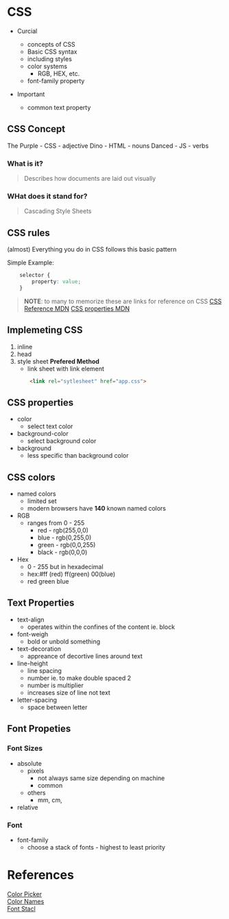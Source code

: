 # CSS 

- Curcial
    - concepts of CSS
    - Basic CSS syntax
    - including styles
    - color systems    
        - RGB, HEX, etc.
    - font-family property

- Important 
    - common text property 

## CSS Concept
The 
Purple  - CSS   - adjective
Dino    - HTML  - nouns
Danced  - JS    - verbs

### What is it?
> Describes how documents are laid out visually 

### WHat does it stand for?
> Cascading Style Sheets

## CSS rules
(almost) Everything you do in CSS follows this basic pattern 

Simple Example: 
``` CSS
    selector {
        property: value;
    }
```
> __NOTE__: to many to memorize these are links for reference on CSS 
  [CSS Reference MDN](https://developer.mozilla.org/en-US/docs/Web/CSS)
  [CSS properties MDN](https://developer.mozilla.org/en-US/docs/Web/CSS/CSS_Properties_Reference)
 
## Implemeting CSS 
1. inline 
2. head
3. style sheet **Prefered Method**
    - link sheet with link element 
    ``` HTML 
        <link rel="sytlesheet" href="app.css"> 
    ```

## CSS properties

- color
    - select text color 
- background-color
    - select background color
- background
    - less specific than background color 

## CSS colors
- named colors
    - limited set
    - modern browsers have **140** known named colors
- RGB
    - ranges from 0 - 255
        - red       - rgb(255,0,0)
        - blue      - rgb(0,255,0)
        - green     - rgb(0,0,255)
        - black     - rgb(0,0,0)
- Hex
    - 0 - 255 but in hexadecimal 
    - hex:#ff (red) ff(green) 00(blue)
    - red green blue 

## Text Properties
- text-align
    - operates within the confines of the content ie. block 
- font-weigh
    - bold or unbold something
- text-decoration
    - appreance of decortive lines around text
- line-height
    - line spacing 
    - number ie. to make double spaced 2
    - number is multiplier
    - increases size of line not text
- letter-spacing
    - space between letter

## Font Propeties
### Font Sizes
- absolute
    - pixels
        - not always same size depending on machine
        - common
    - others
        - mm, cm, 
- relative

### Font
- font-family
    - choose a stack of fonts - highest to least priority 
 



# References
[Color Picker](https://htmlcolorcodes.com/color-picker/) <br>
[Color Names](https://htmlcolorcodes.com/color-names/) <br>
[Font Stacl](https://www.cssfontstack.com/) <br>
 




